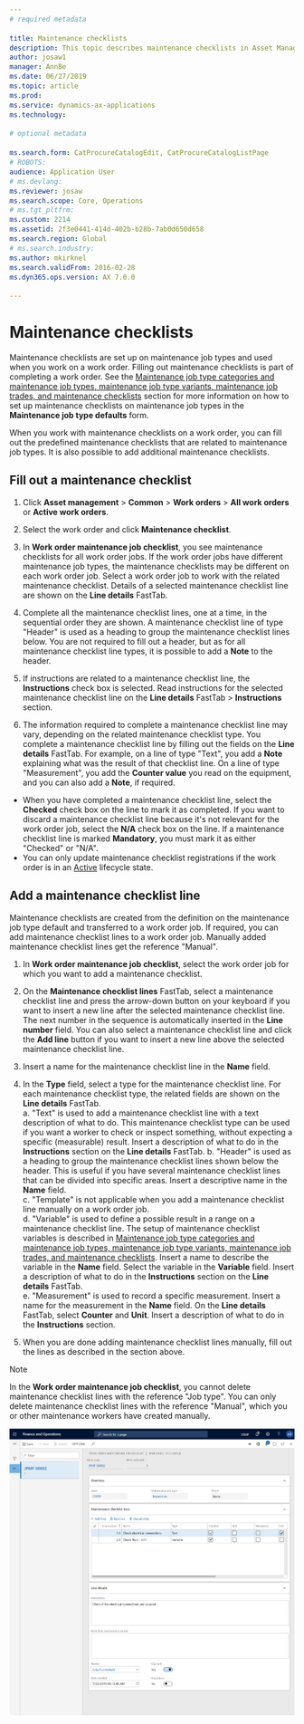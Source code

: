 ```yaml
---
# required metadata

title: Maintenance checklists
description: This topic describes maintenance checklists in Asset Management.
author: josaw1
manager: AnnBe
ms.date: 06/27/2019
ms.topic: article
ms.prod: 
ms.service: dynamics-ax-applications
ms.technology: 

# optional metadata

ms.search.form: CatProcureCatalogEdit, CatProcureCatalogListPage
# ROBOTS: 
audience: Application User
# ms.devlang: 
ms.reviewer: josaw
ms.search.scope: Core, Operations
# ms.tgt_pltfrm: 
ms.custom: 2214
ms.assetid: 2f3e0441-414d-402b-b28b-7ab0d650d658
ms.search.region: Global
# ms.search.industry: 
ms.author: mkirknel
ms.search.validFrom: 2016-02-28
ms.dyn365.ops.version: AX 7.0.0

---
```


# Maintenance checklists

Maintenance checklists are set up on maintenance job types and used when you work on a work order. Filling out maintenance checklists is part of completing a work order. See the [Maintenance job type categories and maintenance job types, maintenance job type variants, maintenance job trades, and maintenance checklists](../setup-for-work-orders/job-groups-and-job-types-variants-trades-and-checklists.md) section for more information on how to set up maintenance checklists on maintenance job types in the **Maintenance job type defaults** form.

When you work with maintenance checklists on a work order, you can fill out the predefined maintenance checklists that are related to maintenance job types. It is also possible to add additional maintenance checklists.

## Fill out a maintenance checklist

1. Click **Asset management** > **Common** > **Work orders** > **All work orders** or **Active work orders**.

2. Select the work order and click **Maintenance checklist**.

3. In **Work order maintenance job checklist**, you see maintenance checklists for all work order jobs. If the work order jobs have different maintenance job types, the maintenance checklists may be different on each work order job. Select a work order job to work with the related maintenance checklist. Details of a selected maintenance checklist line are shown on the **Line details** FastTab.

4. Complete all the maintenance checklist lines, one at a time, in the sequential order they are shown. A maintenance checklist line of type "Header" is used as a heading to group the maintenance checklist lines below. You are not required to fill out a header, but as for all maintenance checklist line types, it is possible to add a **Note** to the header.

5. If instructions are related to a maintenance checklist line, the **Instructions** check box is selected. Read instructions for the selected maintenance checklist line on the **Line details** FastTab > **Instructions** section.

6. The information required to complete a maintenance checklist line may vary, depending on the related maintenance checklist type. You complete a maintenance checklist line by filling out the fields on the **Line details** FastTab. For example, on a line of type "Text", you add a **Note** explaining what was the result of that checklist line. On a line of type "Measurement", you add the **Counter value** you read on the equipment, and you can also add a **Note**, if required.

- When you have completed a maintenance checklist line, select the **Checked** check box on the line to mark it as completed. If you want to discard a maintenance checklist line because it's not relevant for the work order job, select the **N/A** check box on the line. If a maintenance checklist line is marked **Mandatory**, you must mark it as either "Checked" or "N/A".  
- You can only update maintenance checklist registrations if the work order is in an [Active](../setup-for-work-orders/work-order-stages.md) lifecycle state.  


## Add a maintenance checklist line

Maintenance checklists are created from the definition on the maintenance job type default and transferred to a work order job. If required, you can add maintenance checklist lines to a work order job. Manually added maintenance checklist lines get the reference "Manual".

1. In **Work order maintenance job checklist**, select the work order job for which you want to add a maintenance checklist.

2. On the **Maintenance checklist lines** FastTab, select a maintenance checklist line and press the arrow-down button on your keyboard if you want to insert a new line after the selected maintenance checklist line. The next number in the sequence is automatically inserted in the **Line number** field. You can also select a maintenance checklist line and click the **Add line** button if you want to insert a new line above the selected maintenance checklist line.

3. Insert a name for the maintenance checklist line in the **Name** field.

4. In the **Type** field, select a type for the maintenance checklist line. For each maintenance checklist type, the related fields are shown on the **Line details** FastTab.  
  a. "Text" is used to add a maintenance checklist line with a text description of what to do. This maintenance checklist type can be used if you want a worker to check or inspect something, without expecting a specific (measurable) result. Insert a description of what to do in the **Instructions** section on the **Line details** FastTab. 
  b. "Header" is used as a heading to group the maintenance checklist lines shown below the header. This is useful if you have several maintenance checklist lines that can be divided into specific areas. Insert a descriptive name in the **Name** field.  
  c. "Template" is not applicable when you add a maintenance checklist line manually on a work order job.  
  d. "Variable" is used to define a possible result in a range on a maintenance checklist line. The setup of maintenance checklist variables is described in [Maintenance job type categories and maintenance job types, maintenance job type variants, maintenance job trades, and maintenance checklists](../setup-for-work-orders/job-groups-and-job-types-variants-trades-and-checklists.md). Insert a name to describe the variable in the **Name** field. Select the variable in the **Variable** field. Insert a description of what to do in the **Instructions** section on the **Line details** FastTab.  
  e. "Measurement" is used to record a specific measurement. Insert a name for the measurement in the **Name** field. On the **Line details** FastTab, select **Counter** and **Unit**. Insert a description of what to do in the **Instructions** section.  

5. When you are done adding maintenance checklist lines manually, fill out the lines as described in the section above.

>[!NOTE]
>In the **Work order maintenance job checklist**, you cannot delete maintenance checklist lines with the reference "Job type". You can only delete maintenance checklist lines with the reference "Manual", which you or other maintenance workers have created manually.


![Figure 1](media/14-work-orders.png)

